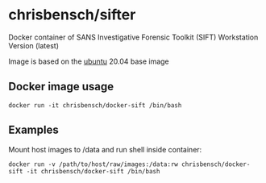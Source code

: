 # chrisbensch/sifter

Docker container of SANS Investigative Forensic Toolkit (SIFT) Workstation Version (latest) 

Image is based on the [ubuntu](https://registry.hub.docker.com/u/ubuntu/) 20.04 base image


## Docker image usage

```
docker run -it chrisbensch/docker-sift /bin/bash
```

## Examples

Mount host images to /data and run shell inside container:

```
docker run -v /path/to/host/raw/images:/data:rw chrisbensch/docker-sift -it chrisbensch/docker-sift /bin/bash
```



